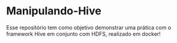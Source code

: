 # Manipulando-Hive
Esse repositório tem como objetivo demonstrar uma prática com o framework Hive em conjunto com HDFS, realizado em docker!
